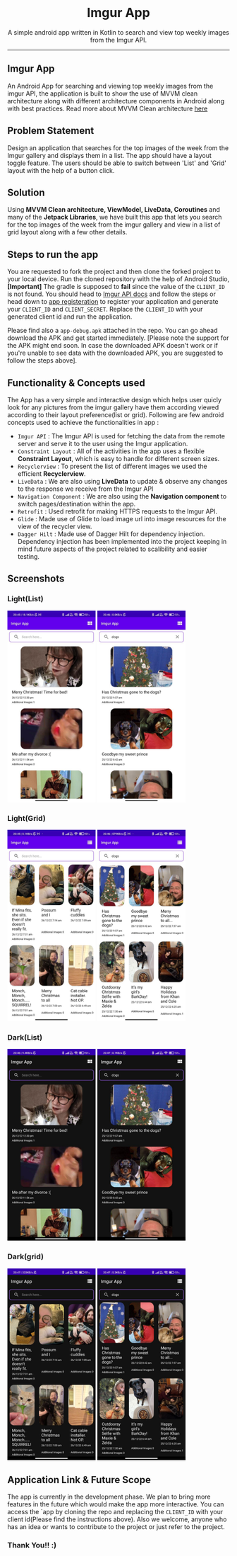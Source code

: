 <div align="center" style="text-align:center">
<br>

# Imgur App

<p> A simple android app written in Kotlin to search and view top weekly images from the Imgur API.<br></p>

---

</div>

## Imgur App
An Android App for searching and viewing top weekly images from the imgur API, the application is built to show the use of MVVM clean architecture along with different architecture components in Android along with best practices. Read more about MVVM Clean architecture [here](https://developer.android.com/topic/architecture)

## **Problem Statement**

Design an application that searches for the top images of the week from the Imgur gallery and displays them in a list. The app should have a layout toggle feature. The users should be able to switch between 'List' and 'Grid' layout with the help of a button click.

## **Solution**

Using <b>MVVM  Clean architecture, ViewModel, LiveData, Coroutines</b> and many of the <b>Jetpack Libraries</b>, we have built this app that lets you search for the top images of the week from the imgur gallery and view in a list of grid layout along with a few other details.

## **Steps to run the app**

You are requested to fork the project and then clone the forked project to your local device. Run the cloned repository with the help of Android Studio, <b>[Important]</b> The gradle is supposed to <b>fail</b> since the value of the ``CLIENT_ID`` is not found. You should head to [Imgur API docs](https://apidocs.imgur.com/) and follow the steps or head down to [app registeration](https://api.imgur.com/oauth2/addclient) to register your application and generate your ``CLIENT_ID`` and ``CLIENT_SECRET``. Replace the ``CLIENT_ID`` with your generated client id and run the application.

Please find also a ``app-debug.apk`` attached in the repo. You can go ahead download the APK and get started immediately. [Please note the support for the APK might end soon. In case the downloaded APK doesn't work or if you're unable to see data with the downloaded APK, you are suggested to follow the steps above].

## **Functionality & Concepts used**

The App has a very simple and interactive design which helps user quicly look for any pictures from the imgur gallery have them  according viewed according to their layout preference(list or grid).
Following are few android concepts used to achieve the functionalities in app :

- `Imgur API` : The Imgur API is used for fetching the data from the remote server and serve it to the user using the Imgur application.
- `Constraint Layout` : All of the activities in the app uses a flexible <b>Constraint Layout</b>, which is easy to handle for different screen sizes.
- `Recyclerview` :  To present the list of different images we used the efficient <b>Recyclerview</b>. 
- `LiveData` : We are also using <b>LiveData</b> to update & observe any changes to the response we receive from the Imgur API
- `Navigation Component` : We are also using the <b>Navigation component</b> to switch pages/destination within the app.
- `Retrofit` : Used retrofit for making HTTPS requests to the Imgur API.
- `Glide` : Made use of Glide to load image url into image resources for the view of the recycler view.
- `Dagger Hilt` : Made use of Dagger Hilt for dependency injection. Dependency injection has been implemented into the project keeping in mind future aspects of the project related to scalibility and easier testing.

## **Screenshots**
### **Light(List)**
<img width="200" height="433" src="./assets/images/ss5_light.jpg"> <img width="200" height="433" src="./assets/images/ss2_light.jpg">

### **Light(Grid)**
<img width="200" height="433" src="./assets/images/ss4_dark.jpg"> <img width="200" height="433" src="./assets/images/ss1_light.jpg">

### **Dark(List)**
<img width="200" height="433" src="./assets/images/ss3_dark.jpg"> <img width="200" height="433" src="./assets/images/ss2_dark.jpg"> 
### **Dark(grid)**
<img width="200" height="433" src="./assets/images/ss5_dark.jpg"> <img width="200" height="433" src="./assets/images/ss1_dark.jpg"> 
## **Application Link & Future Scope**

The app is currently in the development phase. We plan to bring more features in the future which would make the app more interactive. You can access the `app by cloning the repo and replacing the ``CLIENT_ID`` with your client id(Please find the instructions above).
Also we welcome, anyone who has an idea or wants to contribute to the project or just refer to the project.

### Thank You!! :)
